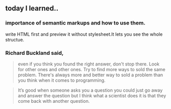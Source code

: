 ## today I learned..

### importance of semantic markups and how to use them.

write HTML first and preview it without stylesheet.It lets you see the whole structue.


### Richard Buckland said,

> even if you think you found the right answer, don't stop there. Look for other ones and other ones. Try to find more ways to sold the same problem. There's always more and better way to sold a problem than you think when it comes to programming.

> It’s good when someone asks you a question you could just go away and answer the question but I think what a scientist does it is that they come back with another question.


